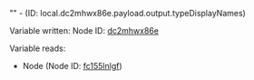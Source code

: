 "" - (ID: local.dc2mhwx86e.payload.output.typeDisplayNames)

Variable written:
Node ID: [dc2mhwx86e](../nodes/dc2mhwx86e.md)

Variable reads:
* Node (Node ID: [fc155lnlgf](../nodes/fc155lnlgf.md))
